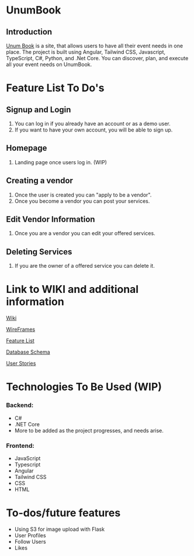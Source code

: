 #
# UnumBook
## Introduction
[Unum Book](#) is a site, that allows users to have all their event needs in one place. The project is built using Angular, Tailwind CSS, Javascript, TypeScript, C#, Python, and .Net Core. You can discover, plan, and execute all your event needs on UnumBook.

# Feature List To Do's

## Signup and Login

1. You can log in if you already have an account or as a demo user.
2. If you want to have your own account, you will be able to sign up.


## Homepage
1. Landing page once users log in. (WIP)

## Creating a vendor

 1. Once the user is created you can "apply to be a vendor".
 2. Once you become a vendor you can post your services.


## Edit Vendor Information
1. Once you are a vendor you can edit your offered services.

## Deleting Services

1. If you are the owner of a offered service you can delete it.


# Link to WIKI and additional information

[Wiki](#)

[WireFrames](#)

[Feature List](#)

[Database Schema](#)

[User Stories](#)



# Technologies To Be Used (WIP)
### Backend:

- C#
- .NET Core
- More to be added as the project progresses, and needs arise.

### Frontend:
- JavaScript
- Typescript
- Angular
- Tailwind CSS
- CSS
- HTML



# To-dos/future features

- Using S3 for image upload with Flask
- User Profiles
- Follow Users
- Likes
